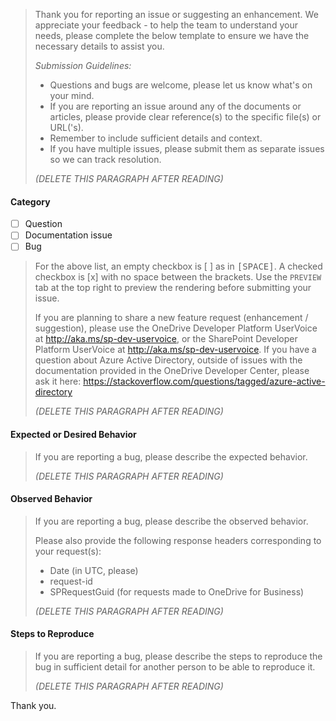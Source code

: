 > Thank you for reporting an issue or suggesting an enhancement. We appreciate your feedback - to help the team to understand your needs, please complete the below template to ensure we have the necessary details to assist you.
>
> _Submission Guidelines:_
> - Questions and bugs are welcome, please let us know what's on your mind.
> - If you are reporting an issue around any of the documents or articles, please provide clear reference(s) to the specific file(s) or URL('s).
> - Remember to include sufficient details and context.
> - If you have multiple issues, please submit them as separate issues so we can track resolution.
>
> _(DELETE THIS PARAGRAPH AFTER READING)_
>

#### Category
- [ ] Question
- [ ] Documentation issue
- [ ] Bug

> For the above list, an empty checkbox is [ ] as in <kbd>[</kbd><kbd>SPACE</kbd><kbd>]</kbd>. A checked checkbox is [x] with no space between the brackets. Use the `PREVIEW` tab at the top right to preview the rendering before submitting your issue.
>
> If you are planning to share a new feature request (enhancement / suggestion), please use the OneDrive Developer Platform UserVoice at http://aka.ms/sp-dev-uservoice, or the SharePoint Developer Platform UserVoice at http://aka.ms/sp-dev-uservoice.
> If you have a question about Azure Active Directory, outside of issues with the documentation provided in the OneDrive Developer Center, please ask it here: https://stackoverflow.com/questions/tagged/azure-active-directory
>
> _(DELETE THIS PARAGRAPH AFTER READING)_
>

#### Expected or Desired Behavior

> If you are reporting a bug, please describe the expected behavior.
>
> _(DELETE THIS PARAGRAPH AFTER READING)_
>

#### Observed Behavior

> If you are reporting a bug, please describe the observed behavior.
>
> Please also provide the following response headers corresponding to your request(s):
> - Date (in UTC, please)
> - request-id
> - SPRequestGuid (for requests made to OneDrive for Business)
>
> _(DELETE THIS PARAGRAPH AFTER READING)_
>

#### Steps to Reproduce

> If you are reporting a bug, please describe the steps to reproduce the bug in sufficient detail for another person to be able to reproduce it.
>
> _(DELETE THIS PARAGRAPH AFTER READING)_
>

Thank you.
